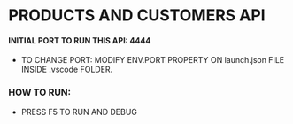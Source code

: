 # PRODUCTS AND CUSTOMERS API
#### INITIAL PORT TO RUN THIS API: 4444

- TO CHANGE PORT: MODIFY ENV.PORT PROPERTY ON launch.json FILE INSIDE .vscode FOLDER.
### HOW TO RUN:
- PRESS F5 TO RUN AND DEBUG
